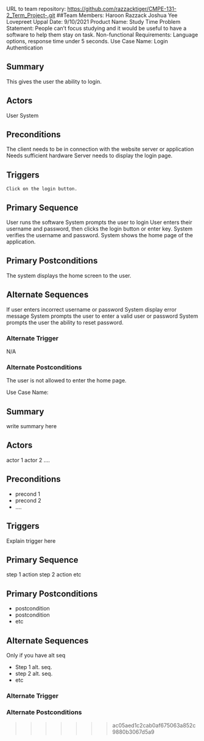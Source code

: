 URL to team repository: https://github.com/razzacktiger/CMPE-131-2_Term_Project-.git
##Team Members: 
Haroon Razzack
Joshua Yee
Lovepreet Uppal
Date: 9/10/2021
Product Name: Study Time 
Problem Statement: People can’t focus studying and it would be useful to have a software to help them stay on task.
Non-functional Requirements: Language options, response time under 5 seconds. 
Use Case Name: Login Authentication
## Summary
This gives the user the ability to login.
## Actors
User
System
## Preconditions
The client needs to be in connection with the website server or application
Needs sufficient hardware
Server needs to display the login page. 
## Triggers
	Click on the login button.
## Primary Sequence
User runs the software
System prompts the user to login
User enters their username and password, then clicks the login button or enter key. 
System verifies the username and password.
System shows the home page of the application.
 
## Primary Postconditions
The system displays the home screen to the user.
 
 
## Alternate Sequences
If user enters incorrect username or password
System display error message 
System prompts the user to enter a valid user or password
System prompts the user the ability to reset password.
### Alternate Trigger
N/A
### Alternate Postconditions
The user is not allowed to enter the home page. 
 

Use Case Name:
## Summary
write summary here
## Actors
actor 1
actor 2
….
## Preconditions
* precond 1
* precond 2
* ….
## Triggers
Explain trigger here
## Primary Sequence
step 1 action
step 2 action
etc
## Primary Postconditions
* postcondition
* postcondition
* etc
## Alternate Sequences
Only if you have alt seq
* Step 1 alt. seq.
* step 2 alt. seq.
* etc
### Alternate Trigger
### Alternate Postconditions
 


>>>>>>> ac05aed1c2cab0af675063a852c9880b3067d5a9
